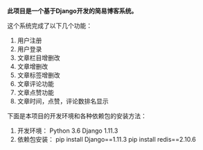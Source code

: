 **此项目是一个基于Django开发的简易博客系统。**

这个系统完成了以下几个功能：
1. 用户注册
2. 用户登录
3. 文章栏目增删改
4. 文章增删改
5. 文章标签增删改
6. 文章评论功能
7. 文章点赞功能
8. 文章时间，点赞，评论数排名显示

下面是本项目的开发环境和各种依赖包的安装方法：
1. 开发环境：
    Python 3.6
    Django 1.11.3
2. 依赖包安装：
    pip install Django==1.11.3
    pip install redis==2.10.6